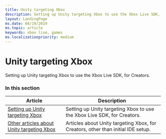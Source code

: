 ```yaml
---
title: Unity targeting Xbox
description: Setting up Unity targeting Xbox to use the Xbox Live SDK, for Creators.
layout: LandingPage
ms.date: 04/19/2019
ms.topic: article
keywords: xbox live, games
ms.localizationpriority: medium
---
```


# Unity targeting Xbox

Setting up Unity targeting Xbox to use the Xbox Live SDK, for Creators.


### In this section

| Article | Description |
|---------|-------------|
| [Setting up Unity targeting Xbox](unity-xbox-cr.md) | Setting up Unity targeting Xbox to use the Xbox Live SDK, for Creators. |
| [Other articles about Unity targeting Xbox](other/other.md) | Articles about Unity targeting Xbox, for Creators, other than initial IDE setup. |
